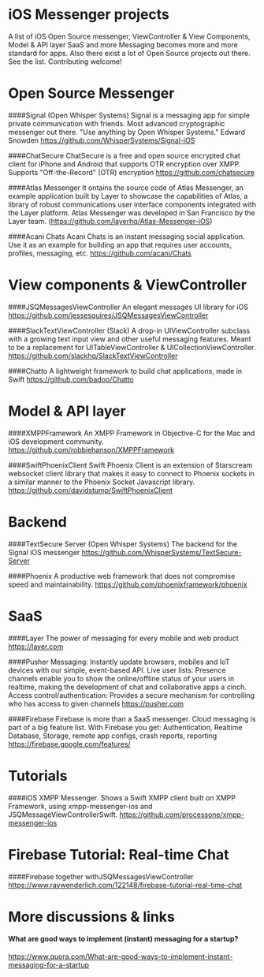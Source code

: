 # iOS Messenger projects
A list of iOS Open Source messenger, ViewController &amp; View Components, Model & API layer SaaS and more 
Messaging becomes more and more standard for apps. Also there exist a lot of Open Source projects out there. See the list. Contributing welcome!

# Open Source Messenger
####Signal (Open Whisper Systems)
Signal is a messaging app for simple private communication with friends.
Most advanced cryptographic messenger out there.
"Use anything by Open Whisper Systems." Edward Snowden
https://github.com/WhisperSystems/Signal-iOS

####ChatSecure 
ChatSecure is a free and open source encrypted chat client for iPhone and Android that supports OTR encryption over XMPP.
Supports "Off-the-Record" (OTR) encryption
https://github.com/chatsecure

####Atlas Messenger 
It ontains the source code of Atlas Messenger, an example application built by Layer to showcase the capabilities of Atlas, a library of robust communications user interface components integrated with the Layer platform.
Atlas Messenger was developed in San Francisco by the Layer team. 
(https://github.com/layerhq/Atlas-Messenger-iOS)

####Acani Chats
Acani Chats is an instant messaging social application. Use it as an example for building an app that requires user accounts, profiles, messaging, etc.
https://github.com/acani/Chats

# View components & ViewController
####JSQMessagesViewController
An elegant messages UI library for iOS
https://github.com/jessesquires/JSQMessagesViewController

####SlackTextViewController (Slack)
A drop-in UIViewController subclass with a growing text input view and other useful messaging features. Meant to be a replacement for UITableViewController & UICollectionViewController.
https://github.com/slackhq/SlackTextViewController

####Chatto
A lightweight framework to build chat applications, made in Swift
https://github.com/badoo/Chatto

# Model & API layer
####XMPPFramework
An XMPP Framework in Objective-C for the Mac and iOS development community.
https://github.com/robbiehanson/XMPPFramework

####SwiftPhoenixClient
Swift Phoenix Client is an extension of Starscream websocket client library that makes it easy to connect to Phoenix sockets in a similar manner to the Phoenix Socket Javascript library.
https://github.com/davidstump/SwiftPhoenixClient

# Backend
####TextSecure Server (Open Whisper Systems)
The backend for the Signal iOS messenger
https://github.com/WhisperSystems/TextSecure-Server

####Phoenix
A productive web framework that does not compromise speed and maintainability.
https://github.com/phoenixframework/phoenix

# SaaS
####Layer
The power of messaging for every mobile and web product
https://layer.com

####Pusher
Messaging: Instantly update browsers, mobiles and IoT devices with our simple, event-based API.
Live user lists: Presence channels enable you to show the online/offline status of your users in realtime, making the development of chat and collaborative apps a cinch.
Access control/authentication: Provides a secure mechanism for controlling who has access to given channels
https://pusher.com

####Firebase
Firebase is more than a SaaS messenger. Cloud messaging is part of a big feature list. With Firebase you get: Authentication, Realtime Database, Storage, remote app configs, crash reports, reporting
https://firebase.google.com/features/

# Tutorials
####iOS XMPP Messenger. Shows a Swift XMPP client built on XMPP Framework, using xmpp-messenger-ios and JSQMessageViewControllerSwift.
https://github.com/processone/xmpp-messenger-ios

# Firebase Tutorial: Real-time Chat
####Firebase together withJSQMessagesViewController 
https://www.raywenderlich.com/122148/firebase-tutorial-real-time-chat

# More discussions & links
#### What are good ways to implement (instant) messaging for a startup?
https://www.quora.com/What-are-good-ways-to-implement-instant-messaging-for-a-startup
